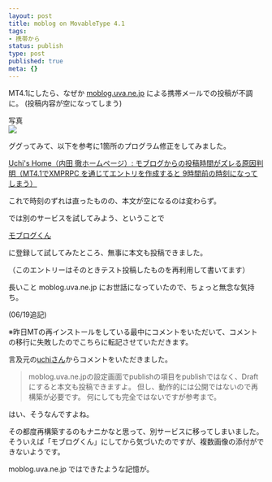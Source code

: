 ```yaml
---
layout: post
title: moblog on MovableType 4.1
tags:
- 携帯から
status: publish
type: post
published: true
meta: {}
---
```

MT4.1にしたら、なぜか <a href="http://moblog.uva.ne.jp">moblog.uva.ne.jp</a> による携帯メールでの投稿が不調に。
(投稿内容が空になってしまう)
<div class="caption">写真</div>
<div class="photo"><img src="http://wo.skr.jp/images/uploads/blog-photo-1211878261.54-0.jpg" /></div>

<!--more-->
ググってみて、以下を参考に1箇所のプログラム修正をしてみました。

<a href="http://www.sunahama.com/uchi/archives/2008/04/post_156.html" title="Uchi's Home（内田 徹ホームページ）: モブログからの投稿時間がズレる原因判明（MT4.1でXMPRPC を通じてエントリを作成すると 9時間前の時刻になってしまう）">Uchi's Home（内田 徹ホームページ）: モブログからの投稿時間がズレる原因判明（MT4.1でXMPRPC を通じてエントリを作成すると 9時間前の時刻になってしまう）</a>

これで時刻のずれは直ったものの、本文が空になるのは変わらず。

では別のサービスを試してみよう、ということで

<a href="http://www.moblogkun.com/">モブログくん</a>

に登録して試してみたところ、無事に本文も投稿できました。

（このエントリーはそのときテスト投稿したものを再利用して書いてます）

長いこと moblog.uva.ne.jp にお世話になっていたので、ちょっと無念な気持ち。

(06/19追記)

※昨日MTの再インストールをしている最中にコメントをいただいて、コメントの移行に失敗したのでこちらに転記させていただきます。

言及元の<a href="http://www.sunahama.com/uchi/">uchiさん</a>からコメントをいただきました。

<blockquote>
moblog.uva.ne.jpの設定画面でpublishの項目をpublishではなく、Draftにすると本文も投稿できますよ。
但し、動作的には公開ではないので再構築が必要です。
何にしても完全ではないですが参考まで。
</blockquote>

はい、そうなんですよね。

その都度再構築するのもナニかなと思って、別サービスに移ってしまいました。
そういえば「モブログくん」にしてから気づいたのですが、複数画像の添付ができないようです。

moblog.uva.ne.jp ではできたような記憶が。
